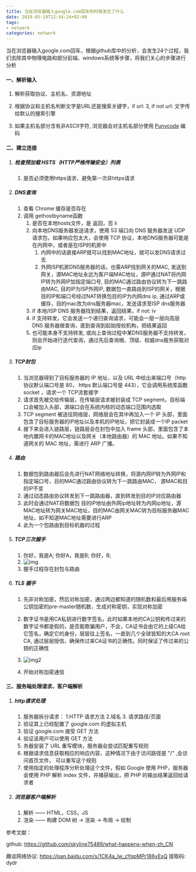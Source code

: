 ```yaml
---
title: 当在浏览器输入google.com回车的时候发生了什么
date: 2019-05-19T12:54:24+02:00
tags: 
- network
categories: network
---
```






<!-- toc -->   



   
当在浏览器输入google.com回车，根据github库中的分析，会发生24个过程，我们去除其中物理电路和部分前端、windows系统等步骤，将我们关心的步骤进行分析


    

#### 一、解析输入

1. 解析获取协议、主机名、资源地址

2. 根据协议和主机名判断文字是URL还是搜索关键字，if url: 3,  if not url:  文字传给默认的搜索引擎

3. 如果主机名部分含有非ASCII字符, 浏览器会对主机名部分使用 [Punycode](https://en.wikipedia.org/wiki/Punycode) 编码

   

#### 二、建立连接

1. ##### 检查预加载 HSTS（HTTP严格传输安全）列表

   1. 是否必须使用https请求，避免第一次非https请求

2. ##### DNS查询

   1. 查看 Chrome 缓存是否存在
   2. 调用 gethostbyname函数
      1. 是否在本地hosts文件，是 返回，否 ii
      2. 向本地DNS服务器发送请求，使用 53 端口向 DNS 服务器发送 UDP 请求包，如果响应包太大，会使用 TCP 协议，本地DNS服务器可能是在内网中，或者是在ISP的机房中
         1. 内网中的话直接ARP就可以找到MAC地址，就可以发DNS请求过去
         2. 外网ISP机房DNS服务器的话，也需ARP找到网关的MAC, 发送到网关，源MAC地址永远为客户端MAC地址，源IP通过NAT将内网IP转为外网IP加指定端口号, 目的MAC通过路由协议转为下一跳路由MAC, 目的IP为ISP外网IP, 数据包一直路由到ISP的网关，根据目的IP和端口号经过NAT转换包目的IP为内网dns ip, 通过ARP或缓存，目的mac改为dns服务器mac，发送请求至ISP dns服务器
      3. if 本地/ISP DNS 服务器找到结果，返回结果，if not: iv
      4. if 支持转发，它会发送一个递归查询请求，可能会一层一层向高层 DNS 服务器做查询，直到查询到起始授权机构，把结果返回
      5. 也可能本身不支持转发, 或向上查询过程中某DNS服务器不支持转发，则会开始进行迭代查询，通过先后查询根、顶级、权威dns服务获取对应ip

3. ##### TCP封包

   1. 当浏览器得到了目标服务器的 IP 地址，以及 URL 中给出来端口号（http 协议默认端口号是 80， https 默认端口号是 443），它会调用系统库函数 socket ，请求一个 TCP流套接字
   2. 请求首先被交给传输层，在传输层请求被封装成 TCP segment。目标端口会被加入头部，源端口会在系统内核的动态端口范围内选取
   3. TCP segment 被送往网络层，网络层会在其中再加入一个 IP 头部，里面包含了目标服务器的IP地址以及本机的IP地址，把它封装成一个IP packet
   4. 接下来会进入链路层，链路层会在封包中加入 frame 头部，里面包含了本地内置网卡的MAC地址以及网关（本地路由器）的 MAC 地址。如果不知道网关的 MAC 地址，需进行 ARP 广播。

4. ##### 路由

   1. 数据包到路由器后会先进行NAT网络地址转换，将源内网IP转为外网IP和指定端口号，目的MAC通过路由协议转为下一跳路由MAC， 源MAC和目的IP不变
   2. 通过动态路由协议转发到下一跳路由器，直到转发到目的IP对应路由器
   3. 此时会通过NAT将数据包 目的IP地址由外网ip地址转为内网ip地址，源MAC地址转为网关MAC地址，目的MAC由网关MAC转为目标服务器MAC地址，如不知道MAC地址需要进行ARP
   4. 此为一个包路由到目标机器的过程

5. ##### TCP三次握手

   1. 你好，我是A;  你好A，我是B;  你好，B;
   2. ![img](https://ipic-1252327316.cos.ap-beijing.myqcloud.com/image/157465068.png)
   3. 握手过程存在封包与路由

6. ##### TLS 握手

   1. 先非对称加密，然后对称加密，通过两边都知道的随机数和最后用服务端公钥加密的pre-master随机数，生成对称密钥，实现对称加密

   2. 数字证书是用CA私钥进行数字签名，此时如果本地的CA公钥和传过来的数字证书都是假的，是否能欺骗用户，不会，CA证书会由它的上级CA给它签名，确定它的身份，层层往上签名，一直到几个全球皆知的大CA root CA, 通过层层授信，确保传过来CA证书的正确性。同时保证了传过来的公钥的正确性

   3. ![img2](https://ipic-1252327316.cos.ap-beijing.myqcloud.com/image/157492682.png)

   4. 开始对称加密通信

      

#### 三、服务端处理请求、客户端解析

1. ##### http请求处理

   1. 服务器拆分请求： 1.HTTP 请求方法 2.域名 3. 请求路径/页面
   2. 验证其上已经配置了 google.com 的虚拟主机
   3. 验证 google.com 接受 GET 方法
   4. 验证该用户可以使用 GET 方法
   5. 务器安装了 URL 重写模块，服务器会尝试匹配重写规则
   6. 根据请求信息获取相应的响应内容，这种情况下由于访问路径是 "/" ,会访问首页文件， 可以重写这个规则
   7. 使用指定的处理程序分析处理这个文件，假如 Google 使用 PHP，服务器会使用 PHP 解析 index 文件，并捕获输出，把 PHP 的输出结果返回给请求者

2. ##### 浏览器客户端解析

   1. 解析 —— HTML，CSS，JS
   2. 渲染 —— 构建 DOM 树 -> 渲染 -> 布局 -> 绘制





参考文献：

github: https://github.com/skyline75489/what-happens-when-zh_CN

趣谈网络协议: https://pan.baidu.com/s/1CK4a_lw_cYqpMPr186vEsQ 提取码: dydr 





